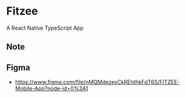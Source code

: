 
# Fitzee

A React Native TypeScript App

## Note

## Figma

- https://www.figma.com/file/nMQMdezexCkREhthkFdT6S/FITZEE-Mobile-App?node-id=0%3A1
